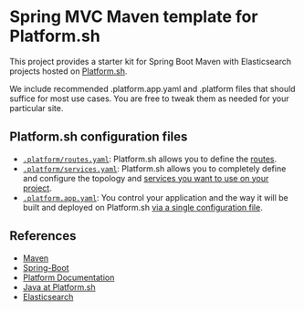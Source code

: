 # Spring MVC Maven template for Platform.sh

This project provides a starter kit for Spring Boot Maven with Elasticsearch projects hosted on [Platform.sh](http://platform.sh).

We include recommended .platform.app.yaml and .platform files that should suffice for most use cases. You are free to tweak them as needed for your particular site.

## Platform.sh configuration files

* [`.platform/routes.yaml`](.platform/routes.yaml): Platform.sh allows you to define the [routes](https://docs.platform.sh/configuration/routes.html).
* [`.platform/services.yaml`](.platform/services.yaml):  Platform.sh allows you to completely define and configure the topology and [services you want to use on your project](https://docs.platform.sh/configuration/services.html).
* [`.platform.app.yaml`](.platform.app.yaml): You control your application and the way it will be built and deployed on Platform.sh [via a single configuration file](https://docs.platform.sh/configuration/app-containers.html).

## References


* [Maven](https://maven.apache.org/)
* [Spring-Boot](https://spring.io/projects/spring-boot) 
* [Platform Documentation](https://docs.platform.sh/)
* [Java at Platform.sh](https://docs.platform.sh/languages/java.html)
* [Elasticsearch](https://www.elastic.co/)